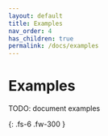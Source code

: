 ```yaml
---
layout: default
title: Examples
nav_order: 4
has_children: true
permalink: /docs/examples
---
```


# Examples

TODO: document examples

{: .fs-6 .fw-300 }
